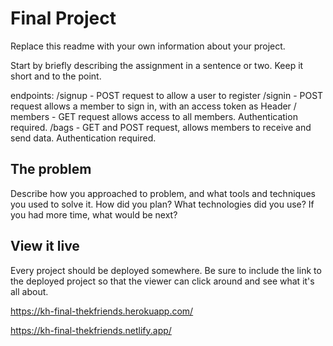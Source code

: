 # Final Project

Replace this readme with your own information about your project.

Start by briefly describing the assignment in a sentence or two. Keep it short and to the point.


endpoints:
/signup - POST request to allow a user to register
/signin - POST request allows a member to sign in, with an access token as Header
/ members - GET request allows access to all members. Authentication required.
/bags - GET and POST request, allows members to receive and send data. Authentication required.

## The problem

Describe how you approached to problem, and what tools and techniques you used to solve it. How did you plan? What technologies did you use? If you had more time, what would be next?

## View it live

Every project should be deployed somewhere. Be sure to include the link to the deployed project so that the viewer can click around and see what it's all about.

https://kh-final-thekfriends.herokuapp.com/

https://kh-final-thekfriends.netlify.app/